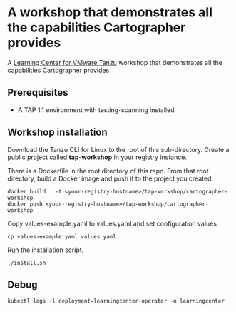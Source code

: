 # A workshop that demonstrates all the capabilities Cartographer provides

A [Learning Center for VMware Tanzu](https://docs.vmware.com/en/Tanzu-Application-Platform/1.1/tap/GUID-learning-center-about.html) workshop that demonstrates all the capabilities Cartographer provides

## Prerequisites

- A TAP 1.1 environment with testing-scanning installed

## Workshop installation
Download the Tanzu CLI for Linux to the root of this sub-directory.
Create a public project called **tap-workshop** in your registry instance. 

There is a Dockerfile in the root directory of this repo. From that root directory, build a Docker image and push it to the project you created:
```
docker build . -t <your-registry-hostname>/tap-workshop/cartographer-workshop
docker push <your-registry-hostname>/tap-workshop/cartographer-workshop
```

Copy values-example.yaml to values.yaml and set configuration values
```
cp values-example.yaml values.yaml
```
Run the installation script.
```
./install.sh
```

## Debug
```
kubectl logs -l deployment=learningcenter-operator -n learningcenter
```